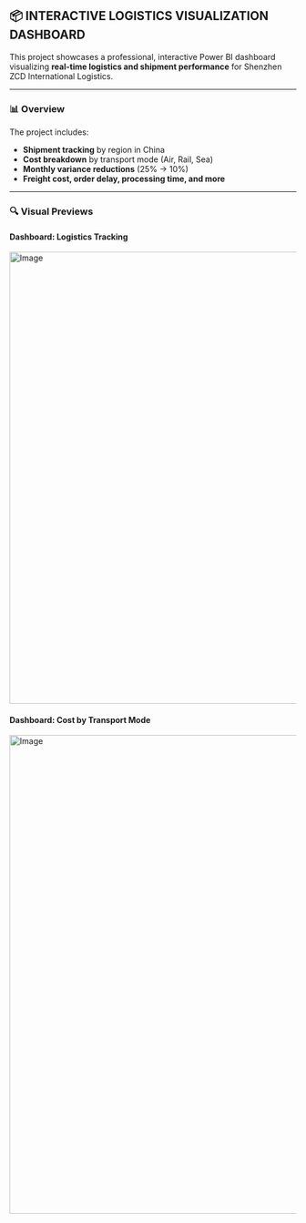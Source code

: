## 📦 INTERACTIVE LOGISTICS VISUALIZATION DASHBOARD

This project showcases a professional, interactive Power BI dashboard visualizing **real-time logistics and shipment performance** for Shenzhen ZCD International Logistics.

---

### 📊 Overview
The project includes:
- **Shipment tracking** by region in China
- **Cost breakdown** by transport mode (Air, Rail, Sea)
- **Monthly variance reductions** (25% → 10%)
- **Freight cost, order delay, processing time, and more**

---

### 🔍 Visual Previews

#### Dashboard: Logistics Tracking
<img width="794" alt="Image" src="https://github.com/user-attachments/assets/21aa2125-e519-49fd-8f8a-f6af72920646" />

#### Dashboard: Cost by Transport Mode
<img width="841" alt="Image" src="https://github.com/user-attachments/assets/2061b49a-480b-4bc3-8253-5d2836276dad" />

